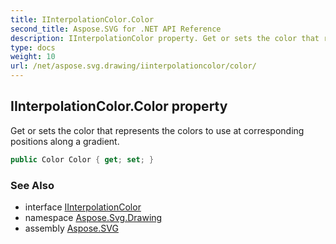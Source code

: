 ```yaml
---
title: IInterpolationColor.Color
second_title: Aspose.SVG for .NET API Reference
description: IInterpolationColor property. Get or sets the color that represents the colors to use at corresponding positions along a gradient
type: docs
weight: 10
url: /net/aspose.svg.drawing/iinterpolationcolor/color/
---
```

## IInterpolationColor.Color property

Get or sets the color that represents the colors to use at corresponding positions along a gradient.

```csharp
public Color Color { get; set; }
```

### See Also

* interface [IInterpolationColor](../)
* namespace [Aspose.Svg.Drawing](../../../aspose.svg.drawing/)
* assembly [Aspose.SVG](../../../)
